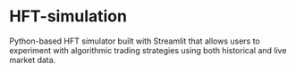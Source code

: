# HFT-simulation
Python-based HFT simulator built with Streamlit that allows users to experiment with algorithmic trading strategies using both historical and live market data.
